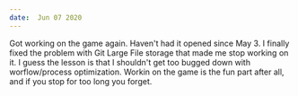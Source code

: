 ```yaml
---
date:  Jun 07 2020
---
```

Got working on the game again. Haven't had it opened since May 3. I finally fixed the problem with Git Large File storage that made me stop working on it. I guess the lesson is that I shouldn't get too bugged down with worflow/process optimization. Workin on the game is the fun part after all, and if you stop for too long you forget.